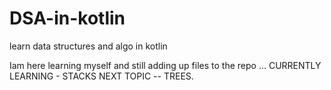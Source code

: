 # DSA-in-kotlin
learn data structures and algo  in kotlin 

Iam here learning myself and still adding up files to the repo ...
CURRENTLY LEARNING - STACKS 
NEXT TOPIC  -- TREES.


